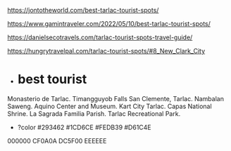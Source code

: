 https://jontotheworld.com/best-tarlac-tourist-spots/

https://www.gamintraveler.com/2022/05/10/best-tarlac-tourist-spots/

https://danielsecotravels.com/tarlac-tourist-spots-travel-guide/


https://hungrytravelpal.com/tarlac-tourist-spots/#8_New_Clark_City

* # best tourist 
Monasterio de Tarlac.
Timangguyob Falls San Clemente, Tarlac.
Nambalan Saweng.
Aquino Center and Museum.
Kart City Tarlac.
Capas National Shrine.
La Sagrada Familia Parish.
Tarlac Recreational Park.

* ?color
#293462
#1CD6CE
#FEDB39
#D61C4E

000000
CF0A0A
DC5F00
EEEEEE